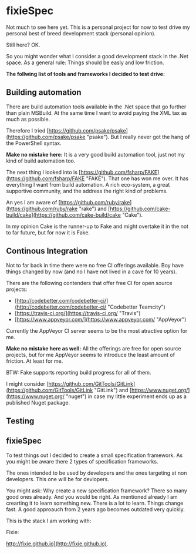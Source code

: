 # fixieSpec #

Not much to see here yet.
This is a personal project for now to test drive my personal best of breed development stack (personal opinion).

Still here? OK.

So you might wonder what I consider a good development stack in the .Net space.
As a general rule: Things should be easly and low friction.

**The follwing list of tools and frameworks I decided to test drive:**

## Building automation ##
There are build automation tools available in the .Net space that go further than plain MSBuild.
At the same time I want to avoid paying the XML tax as much as possible.

Therefore I tried [https://github.com/psake/psake](https://github.com/psake/psake "psake").
But I really never got the hang of the PowerShell syntax.

**Make no mistake here:**
It is a very good build automation tool, just not my kind of build automation too.

The next thing I looked into is [https://github.com/fsharp/FAKE](https://github.com/fsharp/FAKE "FAKE").
That one has won me over. It has everything I want from build automation.
A rich eco-system, a great supportive community, and the address the right kind of problems.

An yes I am aware of [https://github.com/ruby/rake](https://github.com/ruby/rake "rake") and [https://github.com/cake-build/cake](https://github.com/cake-build/cake "Cake").

In my opinion Cake is the runner-up to Fake and might overtake it in the not to far future, but for now it is Fake.

## Continous Integration ##
Not to far back in time there were no free CI offerings available.
Boy have things changed by now (and no I have not lived in a cave for 10 years).

There are the following contenders that offer free CI for open source projects:

- [http://codebetter.com/codebetter-ci/](http://codebetter.com/codebetter-ci/ "Codebetter Teamcity")
- [https://travis-ci.org/](https://travis-ci.org/ "Travis")
- [https://www.appveyor.com/](https://www.appveyor.com/ "AppVeyor")

Currently the AppVeyor CI server seems to be the most atractive option for me.

**Make no mistake here as well:**
All the offerings are free for open source projects, but for me AppVeyor seems to introduce the least amount of friction. At least for me.

BTW: Fake supports reporting build progress for all of them.

I might consider [https://github.com/GitTools/GitLink](https://github.com/GitTools/GitLink "GitLink") and [https://www.nuget.org/](https://www.nuget.org/ "nuget") in case my little experiment ends up as a published Nuget package.

## Testing ##



## fixieSpec ##

To test things out I decided to create a small specification framework.
As you might be aware there 2 types of specification frameworks.

The ones intended to be used by developers and the ones targeting at non developers.
This one will be for devlopers.

You might ask: Why create a new specification framework?
There so many good ones already. And you would be right.
As mentioned already I am crearting it to learn something new.
There is a lot to learn. Things change fast. A good approauch from 2 years ago becomes outdated very quickly.

This is the stack I am working with:

Fixie:

http://fixie.github.io](http://fixie.github.io).
